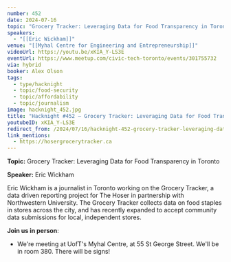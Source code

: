 ```yaml
---
number: 452
date: 2024-07-16
topic: "Grocery Tracker: Leveraging Data for Food Transparency in Toronto"
speakers:
  - "[[Eric Wickham]]"
venue: "[[Myhal Centre for Engineering and Entrepreneurship]]"
videoUrl: https://youtu.be/xKIA_Y-LS3E
eventUrl: https://www.meetup.com/civic-tech-toronto/events/301755732
via: hybrid
booker: Alex Olson
tags:
  - type/hacknight
  - topic/food-security
  - topic/affordability
  - topic/journalism
image: hacknight_452.jpg
title: "Hacknight #452 – Grocery Tracker: Leveraging Data for Food Transparency in Toronto"
youtubeID: xKIA_Y-LS3E
redirect_from: /2024/07/16/hacknight-452-grocery-tracker-leveraging-data-for-food-transparency-in-toronto-with-eric-wickham/
link_mentions:
  - https://hosergrocerytracker.ca
---
```


**Topic:** Grocery Tracker: Leveraging Data for Food Transparency in Toronto

**Speaker:** Eric Wickham

Eric Wickham is a journalist in Toronto working on the Grocery Tracker, a data driven reporting project for The Hoser in partnership with Northwestern University. The Grocery Tracker collects data on food staples in stores across the city, and has recently expanded to accept community data submissions for local, independent stores.

**Join us in person**:

* We're meeting at UofT's Myhal Centre, at 55 St George Street. We'll be in room 380. There will be signs!
